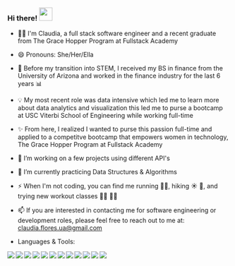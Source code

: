 ### Hi there! <img src="https://raw.githubusercontent.com/MartinHeinz/MartinHeinz/master/wave.gif" width="30px">

- 👩‍💻 I'm Claudia, a full stack software engineer and a recent graduate from The Grace Hopper Program at Fullstack Academy
- 😄 Pronouns: She/Her/Ella
- 🤖 Before my transition into STEM, I received my BS in finance from the University of Arizona and worked in the finance industry for the last 6 years 📊
- 💡 My most recent role was data intensive which led me to learn more about data analytics and visualization this led me to purse a bootcamp at USC Viterbi School of Engineering while working full-time
- ✨ From here, I realized I wanted to purse this passion full-time and applied to a competitve bootcamp that empowers women in technology, The Grace Hopper Program at Fullstack Academy
- 🔭 I’m working on a few projects using different API's
- 🌱 I’m currently practicing Data Structures & Algorithms
- ⚡  When I'm not coding, you can find me running 🏃‍♀️, hiking ☀️ 🥾, and trying new workout classes 🧘🏽 🏋️‍♀️ 
- 📫 If you are interested in contacting me for software engineering or development roles, please feel free to reach out to me at: claudia.flores.ua@gmail.com

- Languages & Tools:

<img align="left" img src="https://img.icons8.com/color/48/000000/javascript--v1.png"/>
<img align="left" img src="https://img.icons8.com/color/48/000000/html-5--v1.png"/>
<img align="left" img src="https://img.icons8.com/color/48/000000/css3.png"/>
<img align="left" img src="https://img.icons8.com/color/48/000000/react-native.png"/>
<img align="left" img src="https://img.icons8.com/color/48/000000/redux.png"/>
<img align="left" img src="https://img.icons8.com/color/48/000000/nodejs.png"/>
<img align="left" img src="https://img.icons8.com/color/48/000000/git.png"/>
<img align="left" img src="https://img.icons8.com/color-glass/48/000000/github.png"/>
<img align="left" img src="https://img.icons8.com/color/48/000000/heroku.png"/>
<img align="left" img src="https://img.icons8.com/color/48/000000/postgreesql.png"/>
<img align="left" img src="https://img.icons8.com/color/48/000000/webpack.png"/>
<img align="left" img src="https://img.icons8.com/color/48/000000/google-firebase-console.png"/>

<!--
**cflores-1/cflores-1** is a ✨ _special_ ✨ repository because its `README.md` (this file) appears on your GitHub profile.

Here are some ideas to get you started:

- 👩‍💻 I'm Claudia, a full stack software engineer 
- 🔭 I’m currently working on ...
- 🌱 I’m currently learning ...
- 💬 Ask me about ...
- 📫 How to reach me: claudia.flores.ua@gmail.com
- 😄 Pronouns: She/Her
- ⚡ Fun fact: ...
-->
